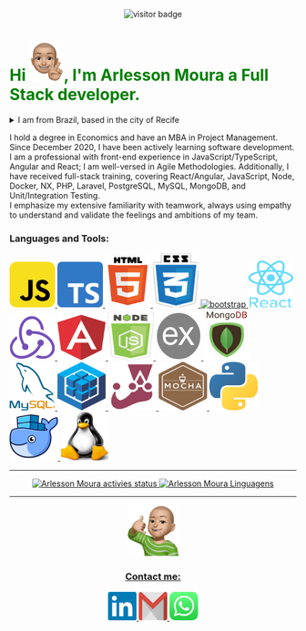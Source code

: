 <div>
    <p  align="center">
      <img src="https://visitor-badge.laobi.icu/badge?page_id=ArlessonMoura" alt="visitor badge"/>
    </p>
  </div>
  
  <div>
    <h1 align="left" style="color:green;">Hi <img src="https://github.com/ArlessonMoura/ArlessonMoura/blob/main/img/peace-face.png?raw=true" alt="peace face" width="60" height="70"/>, I'm Arlesson Moura a Full Stack developer.
    </h1>
    <details>
    <summary>I am from Brazil, based in the city of Recife</summary>
      <br>
      <p align="left">
        Beyond being a stunning place to live, rich in history, and home to one of the most delicious cuisines in Brazil, Recife is also the country's largest technology hub.
      </p>
      <div align="center">
        <img width="40%" alt="Beach of Boa Viagem's neighborhood" src="https://github.com/ArlessonMoura/ArlessonMoura/blob/main/img/pas%C3%A1rgada.jpg?raw=true" />
        <img width="40%" alt="Beach of Boa Viagem's neighborhood" src="https://github.com/ArlessonMoura/ArlessonMoura/blob/main/img/pas%C3%A1rgada2.jpg?raw=true" />
        <img height="300" width="40%" alt="Landmark 0 of the city" src="https://raw.githubusercontent.com/ArlessonMoura/ArlessonMoura/main/img/Recife-Marco-Zero.webp" />
        <img height="300" width="40%" alt="Street of Bom Jesus" src="https://github.com/ArlessonMoura/ArlessonMoura/blob/main/img/rua-bom-jesus.jpg?raw=true" />
      </div>
    </details>      
    <p align="left">
      I hold a degree in Economics and have an MBA in Project Management. Since December 2020, I have been actively learning software development. I am a professional with front-end experience in JavaScript/TypeScript, Angular and React; I am well-versed in Agile Methodologies. Additionally, I have received full-stack training, covering React/Angular, JavaScript, Node, Docker, NX, PHP, Laravel, PostgreSQL, MySQL, MongoDB, and Unit/Integration Testing.
      <br>
      I emphasize my extensive familiarity with teamwork, always using empathy to understand and validate the feelings and ambitions of my team.
    </p>
  </div>
  
  <div>
    <h3 align="left">Languages and Tools:</h3>
    <p align="left">
      <a title="JavaScript" href="https://developer.mozilla.org/en-US/docs/Web/JavaScript" target="_blank">
        <img src="https://github.com/ArlessonMoura/ArlessonMoura/blob/main/img/javascript.png?raw=true" alt="javascript" width="80" height="80"/>
      </a>
      <a title="Typescript" href="https://www.typescriptlang.org/" target="_blank" rel="noreferrer">
        <img src="https://github.com/ArlessonMoura/ArlessonMoura/blob/main/img/typescript.png?raw=true" alt="typescript" width="80" height="80"/>
      </a>
      <a title="HTML 5" href="https://developer.mozilla.org/en-US/docs/Learn/HTML" target="_blank" rel="noreferrer">
        <img src="https://github.com/ArlessonMoura/ArlessonMoura/blob/main/img/html(5).png?raw=true" alt="html 5" width="80" height="92"/>
      </a>
      <a title="CSS 3" href="https://developer.mozilla.org/pt-BR/docs/Web/CSS" target="_blank" rel="noreferrer">
        <img src="https://github.com/ArlessonMoura/ArlessonMoura/blob/main/img/css(3).png?raw=true" alt="css3" width="80" height="95"/>
      </a>
      <a title="Bootstrap" href="https://getbootstrap.com/" target="_blank" rel="noreferrer">
        <img src="https://cdn.worldvectorlogo.com/logos/bootstrap-5-1.svg" alt="bootstrap" width="80" height="90"/>
      </a>
      <a title="React.JS" href="https://reactjs.org/" target="_blank">
        <img src="https://github.com/ArlessonMoura/ArlessonMoura/blob/main/img/react.png?raw=true" alt="react" width="80" height="83"/>
      </a>
      <a title="Redux" href="https://redux.js.org/" target="_blank">
        <img src="https://github.com/ArlessonMoura/ArlessonMoura/blob/main/img/redux.png?raw=true" alt="redux" width="80" height="80"/>
      </a>
      <a title="Angular" href="https://angular.io/" target="_blank" rel="noreferrer">
        <img src="https://github.com/ArlessonMoura/ArlessonMoura/blob/main/img/angular.png?raw=true" alt="angular" width="85" height="80"/>
      </a>
      <a title="Node.JS" href="https://nodejs.org" target="_blank">
        <img src="https://github.com/ArlessonMoura/ArlessonMoura/blob/main/img/node(js).png?raw=true" alt="nodejs" width="80" height="85"/>
      </a>
      <a title="Express.JS" href="https://expressjs.com" target="_blank">
        <img src="https://github.com/ArlessonMoura/ArlessonMoura/blob/main/img/express.png?raw=true" alt="express" width="80" height="85"/>
      </a>
      <a title="MongoDB" href="https://www.mongodb.com/" target="_blank">
        <img src="https://github.com/ArlessonMoura/ArlessonMoura/blob/main/img/mongodb.png?raw=true" alt="mongodb" width="80" height="90"/>
      </a>
      <a title="MySQL" href="https://www.mysql.com/" target="_blank">
        <img src="https://github.com/ArlessonMoura/ArlessonMoura/blob/main/img/my-sql.png?raw=true" alt="mysql" width="80" height="85"/>
      </a>
      <a title="Sequelize" href=" https://sequelize.org/master/index.html" target="_blank" rel="noreferrer">
        <img src="https://github.com/ArlessonMoura/ArlessonMoura/blob/main/img/sequelize.png?raw=true" alt="sequelize" width="85" height="85"/>
      </a>
      <a title="Jest" href="https://jestjs.io" target="_blank">
        <img src="https://github.com/ArlessonMoura/ArlessonMoura/blob/main/img/jest.png?raw=true" alt="jest" width="85" height="85"/>
      </a>
      <a title="Mocha" href="https://mochajs.org" target="_blank">
        <img src="https://github.com/ArlessonMoura/ArlessonMoura/blob/main/img/mocha.png?raw=true" alt="mocha" width="85" height="85"/>
      </a>
      <a title="Python" href="https://www.python.org" target="_blank" rel="noreferrer">
        <img src="https://github.com/ArlessonMoura/ArlessonMoura/blob/main/img/python.png?raw=true" alt="python" width="85" height="85"/>
      </a>
      <a title="Docker" href="https://www.docker.com/" target="_blank" rel="noreferrer">
        <img src="https://github.com/ArlessonMoura/ArlessonMoura/blob/main/img/docker.png?raw=true" alt="docker" width="85" height="85"/>
      </a>
      <a title="Linux" href="https://www.gnu.org/distros/free-distros.html" target="_blank" rel="noreferrer">
        <img src="https://github.com/ArlessonMoura/ArlessonMoura/blob/main/img/linux.png?raw=true" alt="linux" width="85" height="85"/>
      </a>
    </p>
  </div>
  <hr>
  
  <div align="center">
    <a href="https://github.com/ArlessonMoura">
    <img width="48%" height="180em" src="https://github-readme-stats.vercel.app/api?username=ArlessonMoura&show_icons=true&theme=dark&include_all_commits=true&count_private=true" alt="Arlesson Moura activies status"/>
    <img width="48%"  height="180em" src="https://github-readme-stats.vercel.app/api/top-langs/?username=ArlessonMoura&layout=compact&langs_count=7&theme=dark" alt="Arlesson Moura Linguagens"/>
  </div>
  <hr>
  
  <div align="center">  
    <div align="center">
      <img src="https://github.com/ArlessonMoura/ArlessonMoura/blob/main/img/call-me.png?raw=true" alt="contact me" width="90" height="90"/>
      <h3 align="center">
      Contact me:
      </h3>
    </div>    
    <p align="center">
      <a target="_blank" href="https://linkedin.com/in/arlesson-moura">
        <img src="https://github.com/ArlessonMoura/ArlessonMoura/blob/main/img/linkedin.png?raw=true" width="50" height="50"/>
      </a>
      <a target="_blank" href="mailto:arlessonmss@gmail.com">
        <img src="https://github.com/ArlessonMoura/ArlessonMoura/blob/main/img/gmail.png?raw=true" width="50" height="50"/>
      </a>
      <a target="_blank" href="https://api.whatsapp.com/send?phone=5581998909050">
        <img src="https://github.com/ArlessonMoura/ArlessonMoura/blob/main/img/whatsapp.png?raw=true" width="50" height="50"/>
      </a>
    </p>
  </div>
